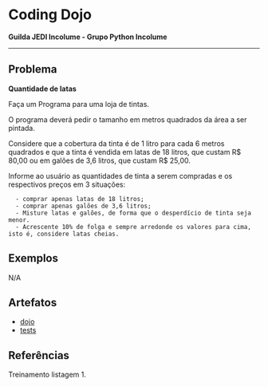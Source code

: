 # Coding Dojo

**Guilda JEDI Incolume - Grupo Python Incolume**

---

## Problema

**Quantidade de latas**

Faça um Programa para uma loja de tintas.

O programa deverá pedir o tamanho em metros quadrados da área a ser pintada.

Considere que a cobertura da tinta é de 1 litro para cada 6 metros quadrados
e que a tinta é vendida em latas de 18 litros, que custam R$ 80,00
ou em galões de 3,6 litros, que custam R$ 25,00.

Informe ao usuário as quantidades de tinta a serem compradas e os respectivos
preços em 3 situações:

      - comprar apenas latas de 18 litros;
      - comprar apenas galões de 3,6 litros;
      - Misture latas e galões, de forma que o desperdício de tinta seja menor.
      - Acrescente 10% de folga e sempre arredonde os valores para cima, isto é, considere latas cheias.



## Exemplos

N/A

## Artefatos

- [dojo](dojo.py)
- [tests](test_20240317.py)


## Referências

Treinamento listagem 1.
